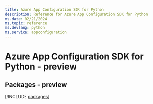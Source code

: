 ```yaml
---
title: Azure App Configuration SDK for Python
description: Reference for Azure App Configuration SDK for Python
ms.date: 02/21/2024
ms.topic: reference
ms.devlang: python
ms.service: appconfiguration
---
```

# Azure App Configuration SDK for Python - preview
## Packages - preview
[!INCLUDE [packages](app-configuration-index.md)]
